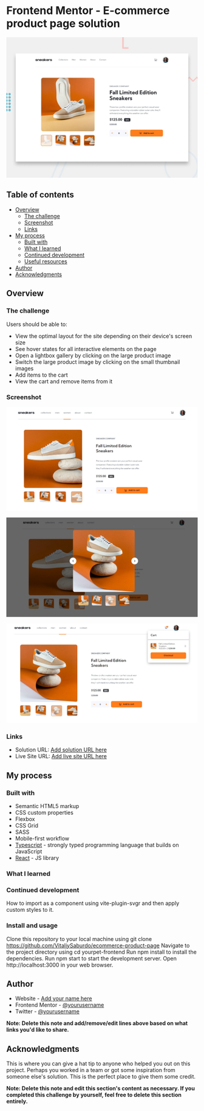 # Frontend Mentor - E-commerce product page solution

![Design preview for the E-commerce product page](./design/desktop-preview.jpg)

## Table of contents

- [Overview](#overview)
  - [The challenge](#the-challenge)
  - [Screenshot](#screenshot)
  - [Links](#links)
- [My process](#my-process)
  - [Built with](#built-with)
  - [What I learned](#what-i-learned)
  - [Continued development](#continued-development)
  - [Useful resources](#useful-resources)
- [Author](#author)
- [Acknowledgments](#acknowledgments)

## Overview

### The challenge

Users should be able to:

- View the optimal layout for the site depending on their device's screen size
- See hover states for all interactive elements on the page
- Open a lightbox gallery by clicking on the large product image
- Switch the large product image by clicking on the small thumbnail images
- Add items to the cart
- View the cart and remove items from it

### Screenshot

![Empty page](./src//assets/images/screenshot_1.jpg)

![Show product](./src//assets/images/screenshot_2.jpg)

![Create order](./src//assets/images/screenshot_3.jpg)

### Links

- Solution URL: [Add solution URL here](https://your-solution-url.com)
- Live Site URL: [Add live site URL here](https://your-live-site-url.com)

## My process

### Built with

- Semantic HTML5 markup
- CSS custom properties
- Flexbox
- CSS Grid
- SASS
- Mobile-first workflow
- [Typescript](https://www.typescriptlang.org/) - strongly typed programming language that builds on JavaScript
- [React](https://reactjs.org/) - JS library

### What I learned

### Continued development

How to import as a component using vite-plugin-svgr and then apply custom styles to it.

### Install and usage

Clone this repository to your local machine using git clone https://github.com/VitaliySaburdo/ecommerce-product-page
Navigate to the project directory using cd yourpet-frontend
Run npm install to install the dependencies.
Run npm start to start the development server.
Open http://localhost:3000 in your web browser.

## Author

- Website - [Add your name here](https://www.your-site.com)
- Frontend Mentor - [@yourusername](https://www.frontendmentor.io/profile/yourusername)
- Twitter - [@yourusername](https://www.twitter.com/yourusername)

**Note: Delete this note and add/remove/edit lines above based on what links you'd like to share.**

## Acknowledgments

This is where you can give a hat tip to anyone who helped you out on this project. Perhaps you worked in a team or got some inspiration from someone else's solution. This is the perfect place to give them some credit.

**Note: Delete this note and edit this section's content as necessary. If you completed this challenge by yourself, feel free to delete this section entirely.**
